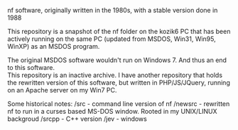 nf software, originally written in the 1980s, with a stable version done in 1988

This repository is a snapshot of the nf folder on the kozik6 PC that has been actively
running on the same PC (updated from MSDOS, Win31, Win95, WinXP) as an MSDOS program.

The original MSDOS software wouldn't run on Windows 7.  And thus an end to this software.  
This repository is an inactive archive.  I have another repository that holds the rewritten
version of this software, but written in PHP/JS/JQuery, running on an Apache server on 
my Win7 PC.

Some historical notes:
/src - command line version of nf
/newsrc - rewritten nf to run in a curses based MS-DOS window.  Rooted in my UNIX/LINUX backgroud
/srcpp - C++ version
/jev - windows